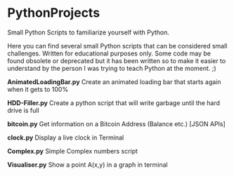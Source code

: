 PythonProjects
==============

Small Python Scripts to familiarize yourself with Python.

Here you can find several small Python scripts that can be considered small challenges. Written for educational purposes only.
Some code may be found obsolete or deprecated but it has been written so to make it easier to understand by the person I was
trying to teach Python at the moment. ;)

<b>AnimatedLoadingBar.py</b>
Create an animated loading bar that starts again when it gets to 100%

<b>HDD-Filler.py</b>
Create a python script that will write garbage until the hard drive is full

<b>bitcoin.py</b>
Get information on a Bitcoin Address (Balance etc.) [JSON APIs]

<b>clock.py</b>
Display a live clock in Terminal

<b>Complex.py</b>
Simple Complex numbers script

<b>Visualiser.py</b>
Show a point A(x,y) in a graph in terminal